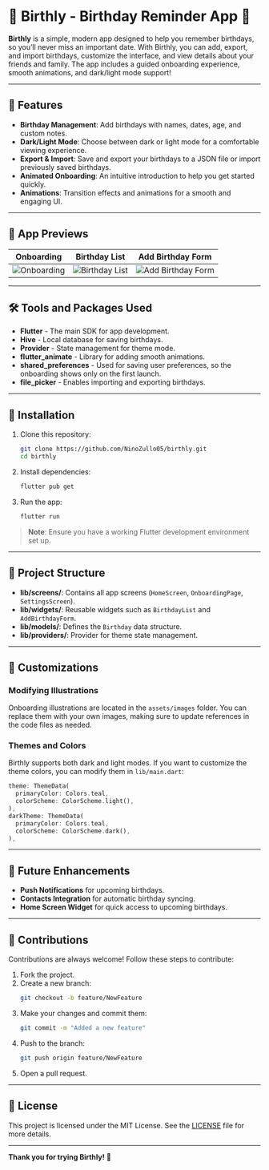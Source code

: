 
# 🎉 Birthly - Birthday Reminder App 🎉

**Birthly** is a simple, modern app designed to help you remember birthdays, so you’ll never miss an important date. With Birthly, you can add, export, and import birthdays, customize the interface, and view details about your friends and family. The app includes a guided onboarding experience, smooth animations, and dark/light mode support!

---

## 🚀 Features

- **Birthday Management**: Add birthdays with names, dates, age, and custom notes.
- **Dark/Light Mode**: Choose between dark or light mode for a comfortable viewing experience.
- **Export & Import**: Save and export your birthdays to a JSON file or import previously saved birthdays.
- **Animated Onboarding**: An intuitive introduction to help you get started quickly.
- **Animations**: Transition effects and animations for a smooth and engaging UI.

---

## 📸 App Previews

| Onboarding | Birthday List | Add Birthday Form |
|------------|---------------|-------------------|
| ![Onboarding](assets/screenshots/onboarding.png) | ![Birthday List](assets/screenshots/birthday_list.png) | ![Add Birthday Form](assets/screenshots/add_form.png) |

---

## 🛠️ Tools and Packages Used

- **Flutter** - The main SDK for app development.
- **Hive** - Local database for saving birthdays.
- **Provider** - State management for theme mode.
- **flutter_animate** - Library for adding smooth animations.
- **shared_preferences** - Used for saving user preferences, so the onboarding shows only on the first launch.
- **file_picker** - Enables importing and exporting birthdays.

---

## 📲 Installation

1. Clone this repository:
   ```bash
   git clone https://github.com/NinoZullo05/birthly.git
   cd birthly
   ```

2. Install dependencies:
   ```bash
   flutter pub get
   ```

3. Run the app:
   ```bash
   flutter run
   ```

> **Note**: Ensure you have a working Flutter development environment set up.

---

## 📖 Project Structure

- **lib/screens/**: Contains all app screens (`HomeScreen`, `OnboardingPage`, `SettingsScreen`).
- **lib/widgets/**: Reusable widgets such as `BirthdayList` and `AddBirthdayForm`.
- **lib/models/**: Defines the `Birthday` data structure.
- **lib/providers/**: Provider for theme state management.
  
---

## 🎨 Customizations

### Modifying Illustrations

Onboarding illustrations are located in the `assets/images` folder. You can replace them with your own images, making sure to update references in the code files as needed.

### Themes and Colors

Birthly supports both dark and light modes. If you want to customize the theme colors, you can modify them in `lib/main.dart`:

```dart
theme: ThemeData(
  primaryColor: Colors.teal,
  colorScheme: ColorScheme.light(),
),
darkTheme: ThemeData(
  primaryColor: Colors.teal,
  colorScheme: ColorScheme.dark(),
),
```

---

## 🔧 Future Enhancements

- **Push Notifications** for upcoming birthdays.
- **Contacts Integration** for automatic birthday syncing.
- **Home Screen Widget** for quick access to upcoming birthdays.

---

## 🤝 Contributions

Contributions are always welcome! Follow these steps to contribute:

1. Fork the project.
2. Create a new branch:
   ```bash
   git checkout -b feature/NewFeature
   ```
3. Make your changes and commit them:
   ```bash
   git commit -m "Added a new feature"
   ```
4. Push to the branch:
   ```bash
   git push origin feature/NewFeature
   ```
5. Open a pull request.

---

## 📄 License

This project is licensed under the MIT License. See the [LICENSE](LICENSE) file for more details.

---

**Thank you for trying Birthly!** 🎂
